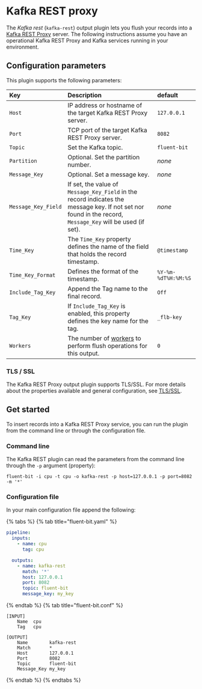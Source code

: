 # Kafka REST proxy

The _Kafka rest_ (`kafka-rest`) output plugin lets you flush your records into a [Kafka REST Proxy](http://docs.confluent.io/current/kafka-rest/docs/index.html) server. The following instructions assume you have an operational Kafka REST Proxy and Kafka services running in your environment.

## Configuration parameters

This plugin supports the following parameters:

| Key | Description | default |
| :--- | :--- | :--- |
| `Host` | IP address or hostname of the target Kafka REST Proxy server. | `127.0.0.1` |
| `Port` | TCP port of the target Kafka REST Proxy server. | `8082` |
| `Topic` | Set the Kafka topic. | `fluent-bit` |
| `Partition` | Optional. Set the partition number. | _none_ |
| `Message_Key` | Optional. Set a message key. | _none_ |
| `Message_Key_Field` | If set, the value of `Message_Key_Field` in the record indicates the message key. If not set nor found in the record, `Message_Key` will be used (if set).  | _none_ |
| `Time_Key` | The `Time_Key` property defines the name of the field that holds the record timestamp. | `@timestamp` |
| `Time_Key_Format` | Defines the format of the timestamp. | `%Y-%m-%dT%H:%M:%S` |
| `Include_Tag_Key` | Append the Tag name to the final record. | `Off` |
| `Tag_Key` | If `Include_Tag_Key` is enabled, this property defines the key name for the tag. | `_flb-key` |
| `Workers` | The number of [workers](../../administration/multithreading.md#outputs) to perform flush operations for this output. | `0` |

### TLS / SSL

The Kafka REST Proxy output plugin supports TLS/SSL. For more details about the properties available and general configuration, see [TLS/SSL](../../administration/transport-security.md).

## Get started

To insert records into a Kafka REST Proxy service, you can run the plugin from the command line or through the configuration file.

### Command line

The Kafka REST plugin can read the parameters from the command line through the `-p` argument (property):

```shell
fluent-bit -i cpu -t cpu -o kafka-rest -p host=127.0.0.1 -p port=8082 -m '*'
```

### Configuration file

In your main configuration file append the following:

{% tabs %}
{% tab title="fluent-bit.yaml" %}

```yaml
pipeline:
  inputs:
    - name: cpu
      tag: cpu

  outputs:
    - name: kafka-rest
      match: '*'
      host: 127.0.0.1
      port: 8082
      topic: fluent-bit
      message_key: my_key
```

{% endtab %}
{% tab title="fluent-bit.conf" %}

```text
[INPUT]
    Name  cpu
    Tag   cpu

[OUTPUT]
    Name        kafka-rest
    Match       *
    Host        127.0.0.1
    Port        8082
    Topic       fluent-bit
    Message_Key my_key
```

{% endtab %}
{% endtabs %}
